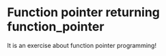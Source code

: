 # Function pointer returning function_pointer

It is an exercise about function pointer programming!
